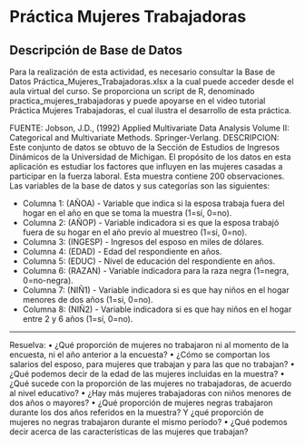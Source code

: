 # Práctica Mujeres Trabajadoras

## Descripción de Base de Datos
Para la realización de esta actividad, es necesario consultar la Base de Datos 
Práctica_Mujeres_Trabajadoras.xlsx a la cual puede acceder desde el aula virtual 
del curso. Se proporciona un script de R, denominado practica_mujeres_trabajadoras 
y puede apoyarse en el video tutorial Práctica Mujeres Trabajadoras, el cual 
ilustra el desarrollo de esta práctica.

FUENTE: Jobson, J.D., (1992) Applied Multivariate Data Analysis Volume II: Categorical 
and Multivariate Methods. Springer-Verlang.
DESCRIPCION: Este conjunto de datos se obtuvo de la Sección de Estudios de Ingresos 
Dinámicos de la Universidad de Michigan. El propósito de los datos en esta aplicación 
es estudiar los factores que influyen en las mujeres casadas a participar en la fuerza 
laboral. Esta muestra contiene 200 observaciones. Las variables de la base de datos y 
sus categorías son las siguientes:

- Columna 1: (AÑOA) - Variable que indica si la esposa trabaja fuera del hogar en el año 
en que se toma la muestra (1=sí, 0=no).
- Columna 2: (AÑOP) - Variable indicadora si es que la esposa trabajó fuera de su hogar 
en el año previo al muestreo (1=sí, 0=no).
- Columna 3: (INGESP) - Ingresos del esposo en miles de dólares.
- Columna 4: (EDAD) - Edad del respondiente en años.
- Columna 5: (EDUC) - Nivel de educación del respondiente en años.
- Columna 6: (RAZAN) - Variable indicadora para la raza negra (1=negra, 0=no-negra).
- Columna 7: (NIÑ1) - Variable indicadora si es que hay niños en el hogar menores de 
dos años (1=si, 0=no).
- Columna 8: (NIÑ2) - Variable indicadora si es que hay niños en el hogar entre 
2 y 6 años (1=sí, 0=no).
----------------------------------------------------------------------------------
Resuelva:
• ¿Qué proporción de mujeres no trabajaron ni al momento de la encuesta, ni el año anterior a la encuesta?
• ¿Cómo se comportan los salarios del esposo, para mujeres que trabajan y para las que no trabajan?
• ¿Qué podemos decir de la edad de las mujeres incluidas en la muestra?
• ¿Qué sucede con la proporción de las mujeres no trabajadoras, de acuerdo al nivel educativo?
• ¿Hay más mujeres trabajadoras con niños menores de dos años o mayores?
• ¿Qué proporción de mujeres negras trabajaron durante los dos años referidos en la muestra? Y ¿qué proporción de mujeres no negras trabajaron durante el mismo período?
• ¿Qué podemos decir acerca de las características de las mujeres que trabajan?
